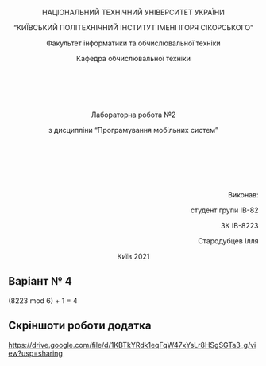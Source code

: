 <p align="center">
    НАЦІОНАЛЬНИЙ ТЕХНІЧНИЙ УНІВЕРСИТЕТ УКРАЇНИ
</p>
<p align="center">
    “КИЇВСЬКИЙ ПОЛІТЕХНІЧНИЙ ІНСТИТУТ ІМЕНІ ІГОРЯ СІКОРСЬКОГО”
</p>
<p align="center">
    Факультет інформатики та обчислювальної техніки
</p>
<p align="center">
    Кафедра обчислювальної техніки
</p>
<br/>
<br/>
<br/>
<br/>
<p align="center">
    Лабораторна робота №2
</p>
<p align="center">
    з дисципліни “Програмування мобільних систем”
</p>
<br/>
<br/>
<br/>
<br/>
<br/>
<p align="right">
    Виконав:
</p>
<p align="right">
    студент групи ІВ-82
</p>
<p align="right">
    ЗК ІВ-8223
</p>
<p align="right">
    Стародубцев Ілля
</p>
<p align="center">
    Київ 2021
</p>

## Варіант № 4
(8223 mod 6) + 1 = 4

## Скріншоти роботи додатка

https://drive.google.com/file/d/1KBTkYRdk1eqFqW47xYsLr8HSgSGTa3_g/view?usp=sharing
